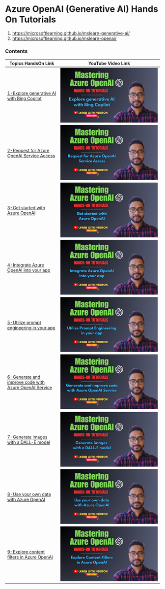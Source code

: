 # Azure OpenAI (Generative AI) Hands On Tutorials

1. https://microsoftlearning.github.io/mslearn-generative-ai/
2. https://microsoftlearning.github.io/mslearn-openai/

### Contents


|Topics HandsOn Link|YouTube Video Link|
|-|-|
|[1-Explore generative AI with Bing Copilot](https://microsoftlearning.github.io/mslearn-generative-ai/Instructions/Labs/1-use-generative-ai.html) | [![1](./thumbnails/1.png)](https://youtu.be/Rzzmtok01Gk)  |
|[2-Request for Azure OpenAI Service Access](https://microsoftlearning.github.io/mslearn-generative-ai/Instructions/Labs/2-explore-azure-openai.html) | [![1](./thumbnails/2.png)](https://youtu.be/P-jZJBbW6VU)  |
|[3-Get started with Azure OpenAI](https://microsoftlearning.github.io/mslearn-openai/Instructions/Labs/01-get-started-azure-openai.html) | [![1](./thumbnails/3.png)](https://youtu.be/X83almIY_OQ)  |
|[4-Integrate Azure OpenAI into your app](https://microsoftlearning.github.io/mslearn-openai/Instructions/Labs/02-natural-language-azure-openai.html) | [![1](./thumbnails/4.png)](https://youtu.be/3xvcZT2iOHs)  |
|[5-Utilize prompt engineering in your app](https://microsoftlearning.github.io/mslearn-openai/Instructions/Labs/03-prompt-engineering.html) | [![1](./thumbnails/5.png)](https://youtu.be/KHgs0ybfg90)  |
|[6-Generate and improve code with Azure OpenAI Service](https://microsoftlearning.github.io/mslearn-openai/Instructions/Labs/04-code-generation.html) | [![1](./thumbnails/6.png)](https://youtu.be/CUUv2beO8bU)  |
|[7-Generate images with a DALL-E model](https://microsoftlearning.github.io/mslearn-openai/Instructions/Labs/05-generate-images.html) | [![1](./thumbnails/7.png)](https://youtu.be/dZpYCIc8vEg)  |
|[8-Use your own data with Azure OpenAI](https://microsoftlearning.github.io/mslearn-openai/Instructions/Labs/06-use-own-data.html) | [![1](./thumbnails/8.png)](https://youtu.be/olvywf8vSVA)  |
|[9-Explore content filters in Azure OpenAI](https://microsoftlearning.github.io/mslearn-generative-ai/Instructions/Labs/3-azure-openai-content-filters.html)  | [![1](./thumbnails/9.png)](https://youtu.be/igfh4luutWU)  |






